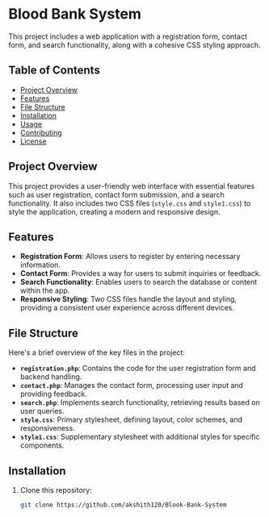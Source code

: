 # Blood Bank System

This project includes a web application with a registration form, contact form, and search functionality, along with a cohesive CSS styling approach.

## Table of Contents

- [Project Overview](#project-overview)
- [Features](#features)
- [File Structure](#file-structure)
- [Installation](#installation)
- [Usage](#usage)
- [Contributing](#contributing)
- [License](#license)

## Project Overview

This project provides a user-friendly web interface with essential features such as user registration, contact form submission, and a search functionality. It also includes two CSS files (`style.css` and `style1.css`) to style the application, creating a modern and responsive design.

## Features

- **Registration Form**: Allows users to register by entering necessary information.
- **Contact Form**: Provides a way for users to submit inquiries or feedback.
- **Search Functionality**: Enables users to search the database or content within the app.
- **Responsive Styling**: Two CSS files handle the layout and styling, providing a consistent user experience across different devices.

## File Structure

Here's a brief overview of the key files in the project:

- **`registration.php`**: Contains the code for the user registration form and backend handling.
- **`contact.php`**: Manages the contact form, processing user input and providing feedback.
- **`search.php`**: Implements search functionality, retrieving results based on user queries.
- **`style.css`**: Primary stylesheet, defining layout, color schemes, and responsiveness.
- **`style1.css`**: Supplementary stylesheet with additional styles for specific components.

## Installation

1. Clone this repository:
   ```bash
   git clone https://github.com/akshith120/Blook-Bank-System
